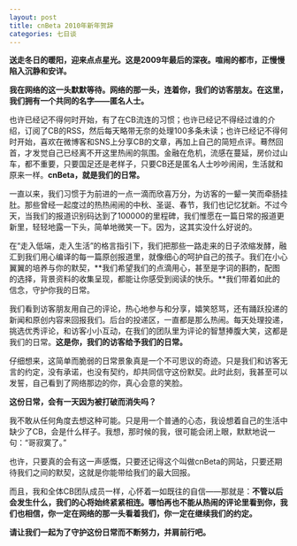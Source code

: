```yaml
---
layout: post
title: cnBeta 2010年新年贺辞
categories: 七日谈
---
```

**送走冬日的暖阳，迎来点点星光。这是2009年最后的深夜。喧闹的都市，正慢慢陷入沉静和安详。**

**我在网络的这一头默默等待。网络的那一头，连着你，我们的访客朋友。在这里，我们拥有一个共同的名字——匿名人士。**

也许已经记不得何时开始，有了在CB流连的习惯；也许已经记不得经过谁的介绍，订阅了CB的RSS，然后每天略带无奈的处理100多条未读；也许已经记不得何时开始，喜欢在微博客和SNS上分享CB的文章，再加上自己的简短点评。蓦然回首，才发觉自己已经离不开这里热闹的氛围。金融在危机，流感在蔓延，房价过山车，都不重要，只要国足还是老样子，只要CB还是匿名人士吵吵闹闹，生活就和原来一样。**cnBeta，就是我们的日常。**

一直以来，我们习惯于为前进的一点一滴而欣喜万分，为访客的一颦一笑而牵肠挂肚。那些曾经一起度过的热热闹闹的中秋、圣诞、春节，我们也记忆犹新。不过今天，当我们的报道识别码达到了100000的里程碑，我们惟愿在一篇日常的报道更新里，轻轻地露一下头，简单地微笑一下。因为，这其实没什么好说的。

在“走入低端，走入生活”的格言指引下，我们把那些一路走来的日子浓缩发酵，融汇到我们用心编译的每一篇原创报道里，就像细心的呵护自己的孩子。我们在小心翼翼的培养与你的默契，**我们希望我们的点滴用心，甚至是字词的斟酌，配图的选择，背景资料的收集呈现，都能让你感受到阅读的快乐。**我们带着如此的信念，守护你我的日常。

我们看到访客朋友用自己的评论，热心地参与和分享，嬉笑怒骂，还有踊跃投递的新闻和原创内容来回报我们。后台的投递区，一直都是那么热闹。每天处理投递，挑选优秀评论，和访客小小互动，在我们的团队里为评论的智慧捧腹大笑，这都是我们的日常。**这是你，我们的访客给予我们的日常。**

仔细想来，这简单而脆弱的日常景象真是一个不可思议的奇迹。只是我们和访客无言的约定，没有承诺，也没有契约，却共同信守这份默契。此时此刻，我甚至可以发誓，自己看到了网络那边的你，真心会意的笑脸。

**这份日常，会有一天因为被打破而消失吗？**

我不敢从任何角度去想这种可能。只是用一个普通的心态，我设想着自己的生活中缺少了CB，会是什么样子。我想，那时候的我，很可能会闭上眼，默默地说一句：“哥寂寞了。”

也许，只要真的会有这一声感慨，只要还记得这个叫做cnBeta的网站，只要还期待我们之间的默契，这就是你能带给我们的最大回报。

而且，我和全体CB团队成员一样，心怀着一如既往的自信——那就是：**不管以后会发生什么，我们的心将始终紧紧相连。哪怕再也不能从热闹的评论里看到你，我们也相信，你一定在网络的那一头看着我们，你一定在继续我们的约定。**

**请让我们一起为了守护这份日常而不断努力，并肩前行吧。**